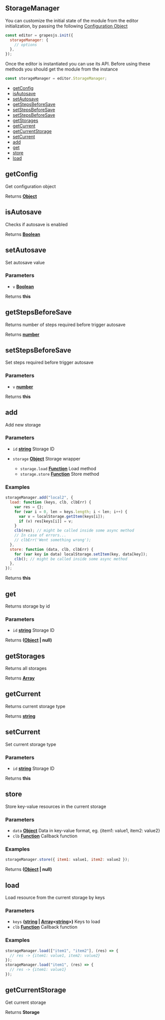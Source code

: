 <!-- Generated by documentation.js. Update this documentation by updating the source code. -->

## StorageManager

You can customize the initial state of the module from the editor initialization, by passing the following [Configuration Object][1]

```js
const editor = grapesjs.init({
  storageManager: {
    // options
  },
});
```

Once the editor is instantiated you can use its API. Before using these methods you should get the module from the instance

```js
const storageManager = editor.StorageManager;
```

- [getConfig][2]
- [isAutosave][3]
- [setAutosave][4]
- [getStepsBeforeSave][5]
- [setStepsBeforeSave][6]
- [setStepsBeforeSave][6]
- [getStorages][7]
- [getCurrent][8]
- [getCurrentStorage][9]
- [setCurrent][10]
- [add][11]
- [get][12]
- [store][13]
- [load][14]

## getConfig

Get configuration object

Returns **[Object][15]**

## isAutosave

Checks if autosave is enabled

Returns **[Boolean][16]**

## setAutosave

Set autosave value

### Parameters

- `v` **[Boolean][16]**

Returns **this**

## getStepsBeforeSave

Returns number of steps required before trigger autosave

Returns **[number][17]**

## setStepsBeforeSave

Set steps required before trigger autosave

### Parameters

- `v` **[number][17]**

Returns **this**

## add

Add new storage

### Parameters

- `id` **[string][18]** Storage ID
- `storage` **[Object][15]** Storage wrapper

  - `storage.load` **[Function][19]** Load method
  - `storage.store` **[Function][19]** Store method

### Examples

```javascript
storageManager.add("local2", {
  load: function (keys, clb, clbErr) {
    var res = {};
    for (var i = 0, len = keys.length; i < len; i++) {
      var v = localStorage.getItem(keys[i]);
      if (v) res[keys[i]] = v;
    }
    clb(res); // might be called inside some async method
    // In case of errors...
    // clbErr('Went something wrong');
  },
  store: function (data, clb, clbErr) {
    for (var key in data) localStorage.setItem(key, data[key]);
    clb(); // might be called inside some async method
  },
});
```

Returns **this**

## get

Returns storage by id

### Parameters

- `id` **[string][18]** Storage ID

Returns **([Object][15] | null)**

## getStorages

Returns all storages

Returns **[Array][20]**

## getCurrent

Returns current storage type

Returns **[string][18]**

## setCurrent

Set current storage type

### Parameters

- `id` **[string][18]** Storage ID

Returns **this**

## store

Store key-value resources in the current storage

### Parameters

- `data` **[Object][15]** Data in key-value format, eg. {item1: value1, item2: value2}
- `clb` **[Function][19]** Callback function

### Examples

```javascript
storageManager.store({ item1: value1, item2: value2 });
```

Returns **([Object][15] | null)**

## load

Load resource from the current storage by keys

### Parameters

- `keys` **([string][18] | [Array][20]<[string][18]>)** Keys to load
- `clb` **[Function][19]** Callback function

### Examples

```javascript
storageManager.load(["item1", "item2"], (res) => {
  // res -> {item1: value1, item2: value2}
});
storageManager.load("item1", (res) => {
  // res -> {item1: value1}
});
```

## getCurrentStorage

Get current storage

Returns **Storage**

[1]: https://github.com/artf/grapesjs/blob/master/src/storage_manager/config/config.js
[2]: #getconfig
[3]: #isautosave
[4]: #setautosave
[5]: #getstepsbeforesave
[6]: #setstepsbeforesave
[7]: #getstorages
[8]: #getcurrent
[9]: #getcurrentstorage
[10]: #setcurrent
[11]: #add
[12]: #get
[13]: #store
[14]: #load
[15]: https://developer.mozilla.org/docs/Web/JavaScript/Reference/Global_Objects/Object
[16]: https://developer.mozilla.org/docs/Web/JavaScript/Reference/Global_Objects/Boolean
[17]: https://developer.mozilla.org/docs/Web/JavaScript/Reference/Global_Objects/Number
[18]: https://developer.mozilla.org/docs/Web/JavaScript/Reference/Global_Objects/String
[19]: https://developer.mozilla.org/docs/Web/JavaScript/Reference/Statements/function
[20]: https://developer.mozilla.org/docs/Web/JavaScript/Reference/Global_Objects/Array
